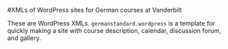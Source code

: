 #XMLs of WordPress sites for German courses at Vanderbilt

These are WordPress XMLs. `germanstandard.wordpress` is a template for quickly making a site with course description, calendar,
discussion forum, and gallery.
